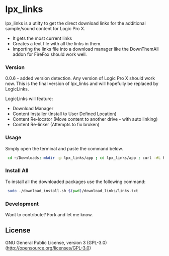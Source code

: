 # lpx_links

lpx_links is a utilty to get the direct download links for the additional sample/sound content for Logic Pro X.


  - It gets the most current links
  - Creates a text file with all the links in them.
  - Importing the links file into a download manager like the DownThemAll addon for FireFox should work well.

### Version
0.0.6 - added version detection. Any version of Logic Pro X should work now.
This is the final version of lpx_links and will hopefully be replaced by LogicLinks.

LogicLinks will feature:
* Download Manager
* Content Installer (Install to User Defined Location)
* Content Re-locator (Move content to another drive - with auto linking)
* Content Re-linker (Attempts to fix broken)

### Usage

Simply open the terminal and paste the command below.

```sh
 cd ~/Downloads; mkdir -p lpx_links/app ; cd lpx_links/app ; curl -#L https://github.com/davidteren/lpx_links/tarball/master | tar -xzv --strip-components 1 ; ./lpx_links.rb

```

### Install All

To install all the downloaded packages use the following command:

```sh
 sudo ./download_install.sh $(pwd)/download_links/links.txt
```

### Development

Want to contribute? Fork and let me know.

License
----

GNU General Public License, version 3 (GPL-3.0)
(http://opensource.org/licenses/GPL-3.0)
